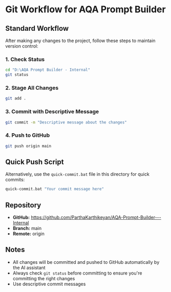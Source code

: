 # Git Workflow for AQA Prompt Builder

## Standard Workflow

After making any changes to the project, follow these steps to maintain version control:

### 1. Check Status
```bash
cd "D:\AQA Prompt Builder - Internal"
git status
```

### 2. Stage All Changes
```bash
git add .
```

### 3. Commit with Descriptive Message
```bash
git commit -m "Descriptive message about the changes"
```

### 4. Push to GitHub
```bash
git push origin main
```

## Quick Push Script

Alternatively, use the `quick-commit.bat` file in this directory for quick commits:
```bash
quick-commit.bat "Your commit message here"
```

## Repository
- **GitHub:** https://github.com/ParthaKarthikeyan/AQA-Prompt-Builder---Internal
- **Branch:** main
- **Remote:** origin

## Notes
- All changes will be committed and pushed to GitHub automatically by the AI assistant
- Always check `git status` before committing to ensure you're committing the right changes
- Use descriptive commit messages

